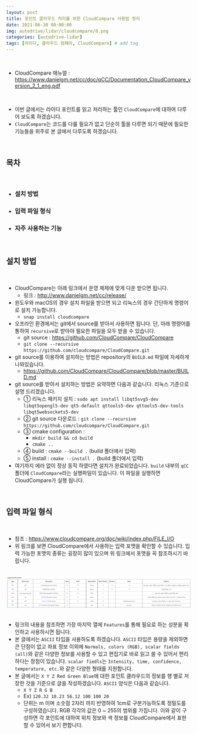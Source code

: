 ```yaml
---
layout: post
title: 포인트 클라우드 처리를 위한 CloudCompare 사용법 정리
date: 2021-06-30 00:00:00
img: autodrive/lidar/cloudcompare/0.png
categories: [autodrive-lidar] 
tags: [라이다, 클라우드 컴패어, CloudCompare] # add tag
---
```


<br>

- CloudCompare 매뉴얼 : https://www.danielgm.net/cc/doc/qCC/Documentation_CloudCompare_version_2_1_eng.pdf

<br>

- 이번 글에서는 라이다 포인트를 읽고 처리하는 툴인 `CloudCompare`에 대하여 다루어 보도록 하겠습니다.
- `CloudCompare`는 코드를 다룰 필요가 없고 단순히 툴을 다루면 되기 때문에 필요한 기능들을 위주로 본 글에서 다루도록 하겠습니다.

<br>

## **목차**

<br>

- ### 설치 방법
- ### 입력 파일 형식
- ### 자주 사용하는 기능

<br>

## **설치 방법**

<br>

- CloudCompare는 아래 링크에서 운영 체제에 맞게 다운 받으면 됩니다.
    - 링크 : http://www.danielgm.net/cc/release/
- 윈도우와 macOS의 경우 설치 파일을 받으면 되고 리눅스의 경우 간단하게 명령어로 설치 가능합니다.
    - `snap install cloudcompare`
- 오프라인 환경에서는 git에서 source를 받아서 사용하면 됩니다. 단, 아래 명령어를 통하여 `recursive`로 받아야 필요한 파일을 모두 받을 수 있습니다.
    - git source : https://github.com/CloudCompare/CloudCompare
    - `git clone --recursive https://github.com/cloudcompare/CloudCompare.git`
- git source를 이용하여 설치하는 방법은 repository의 `BUILD.md` 파일에 자세하게 나와있습니다.
    - https://github.com/CloudCompare/CloudCompare/blob/master/BUILD.md
- git source를 받아서 설치하는 방법은 요약하면 다음과 같습니다. 리눅스 기준으로 설명 드리겠습니다.
    - ① 리눅스 패키지 설치 : `sudo apt install libqt5svg5-dev libqt5opengl5-dev qt5-default qttools5-dev qttools5-dev-tools libqt5websockets5-dev`
    - ② git source 다운로드 : `git clone --recursive https://github.com/cloudcompare/CloudCompare.git`
    - ③ cmake configuration : 
        - `mkdir build && cd build`
        - `cmake ..`
    - ④ build : `cmake --build .` (build 폴더에서 입력) 
    - ⑤ install : `cmake --install .` (build 폴더에서 입력)
- 여기까지 에러 없이 정상 동작 하였다면 설치가 완료되었습니다. `build` 내부의 `qCC` 폴더에 `CloudCompare`라는 실행파일이 있습니다. 이 파일을 실행하면 CloudCompare가 실행 됩니다.

<br>

## **입력 파일 형식**

<br>

- 참조 : https://www.cloudcompare.org/doc/wiki/index.php/FILE_I/O
- 위 링크를 보면 CloudCompare에서 사용하는 입력 포맷을 확인할 수 있습니다. 입력 가능한 포맷의 종류는 굉장히 많이 있으며 위 링크에서 포맷을 꼭 참조하시기 바랍니다.

<br>
<center><img src="../assets/img/autodrive/lidar/cloudcompare/1.png" alt="Drawing" style="width: 1000px;"/></center>
<br>

- 링크의 내용을 참조하면 가장 마지막 열에 `Features`를 통해 필요로 하는 성분을 확인하고 사용하시면 됩니다.
- 본 글에서는 `ASCII` 타입을 사용하도록 하겠습니다. `ASCII` 타입은 용량을 제외하면 큰 단점이 없고 좌표 정보 이외에 `Normals, colors (RGB), scalar fields (all)`와 같은 다양한 정보를 사용할 수 있고 편집기로 바로 읽고 쓸 수 있어서 편리하다는 장점이 있습니다. `scalar fiedls`는 `Intensity, time, confidence, temperature, etc.`와 같은 다양한 형태를 지원합니다. 
- 본 글에서는 `X Y Z Red Green Blue`에 대한 포인트 클라우드의 정보를 행 별로 저장한 것을 기준으로 글을 작성하겠습니다. `ASCII` 양식은 다음과 같습니다.
    - `X Y Z R G B`
    - Ex) `120.32 10.23 56.12 100 100 20`
    - 단위는 m 이며 소숫점 2자리 까지 반영하여 1cm로 구분가능하도록 정밀도를 구성하였습니다. RGB 각각의 값은 0 ~ 255의 범위를 가집니다. 이와 같이 구성하면 각 포인트에 대하여 위치 정보와 색 정보를 CloudCompare에서 표현할 수 있어서 보기 편합니다.
